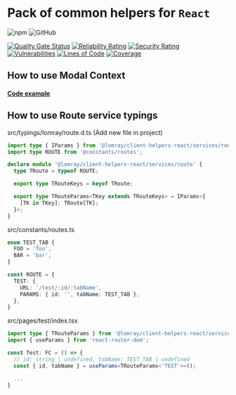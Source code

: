 # Pack of common helpers for `React`

![npm](https://img.shields.io/npm/v/@lomray/client-helpers-react)
![GitHub](https://img.shields.io/github/license/Lomray-Software/client-helpers-react)

[![Quality Gate Status](https://sonarcloud.io/api/project_badges/measure?project=client-helpers-react&metric=alert_status)](https://sonarcloud.io/summary/new_code?id=client-helpers-react)
[![Reliability Rating](https://sonarcloud.io/api/project_badges/measure?project=client-helpers-react&metric=reliability_rating)](https://sonarcloud.io/summary/new_code?id=client-helpers-react)
[![Security Rating](https://sonarcloud.io/api/project_badges/measure?project=client-helpers-react&metric=security_rating)](https://sonarcloud.io/summary/new_code?id=client-helpers-react)
[![Vulnerabilities](https://sonarcloud.io/api/project_badges/measure?project=client-helpers-react&metric=vulnerabilities)](https://sonarcloud.io/summary/new_code?id=client-helpers-react)
[![Lines of Code](https://sonarcloud.io/api/project_badges/measure?project=client-helpers-react&metric=ncloc)](https://sonarcloud.io/summary/new_code?id=client-helpers-react)
[![Coverage](https://sonarcloud.io/api/project_badges/measure?project=client-helpers-react&metric=coverage)](https://sonarcloud.io/summary/new_code?id=client-helpers-react)

## How to use Modal Context
#### [Code example](https://github.com/Lomray-Software/modal-context-example)

## How to use Route service typings

src/typings/lomray/route.d.ts (Add new file in project)
```typescript
import type { IParams } from '@lomray/client-helpers-react/services/route';
import type ROUTE from '@constants/routes';

declare module '@lomray/client-helpers-react/services/route' {
  type TRoute = typeof ROUTE;

  export type TRouteKeys = keyof TRoute;

  export type TRouteParams<TKey extends TRouteKeys> = IParams<{
    [TK in TKey]: TRoute[TK];
  }>;
}
```

src/constants/routes.ts
```typescript
enum TEST_TAB {
  FOO = 'foo',
  BAR = 'bar',
}

const ROUTE = {
  TEST: {
    URL: '/test/:id/:tabName',
    PARAMS: { id: '', tabName: TEST_TAB },
  },
}
```

src/pages/test/index.tsx
```typescript jsx
import type { TRouteParams } from '@lomray/client-helpers-react/services/route';
import { useParams } from 'react-router-dom';

const Test: FC = () => {
  // id: string | undefined, tabName: TEST_TAB | undefined
  const { id, tabName } = useParams<TRouteParams<'TEST'>>();

  ...
}
```
